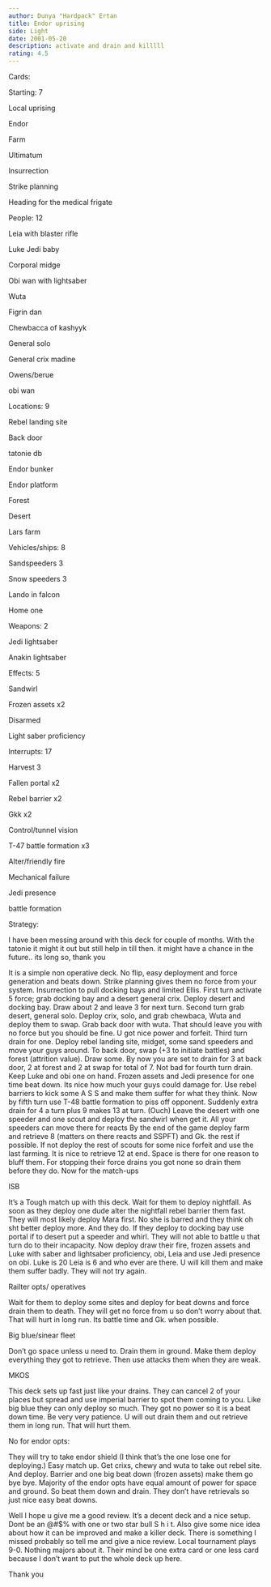 ```yaml
---
author: Dunya "Hardpack" Ertan
title: Endor uprising
side: Light
date: 2001-05-20
description: activate and drain and killlll
rating: 4.5
---
```

Cards: 

Starting: 7 
Local uprising 
Endor 
Farm 
Ultimatum
Insurrection 
Strike planning 
Heading for the medical frigate 

People: 12 
Leia with blaster rifle 
Luke Jedi baby 
Corporal midge 
Obi wan with lightsaber 
Wuta 
Figrin dan
Chewbacca of kashyyk 
General solo 
General crix madine 
Owens/berue 
obi wan

Locations: 9 
Rebel landing site 
Back door 
tatonie db
Endor bunker 
Endor platform 
Forest 
Desert
Lars farm 

Vehicles/ships: 8 
Sandspeeders 3 
Snow speeders 3 
Lando in falcon 
Home one 

Weapons: 2 
Jedi lightsaber 
Anakin lightsaber 

Effects: 5 
Sandwirl 
Frozen assets x2
Disarmed 
Light saber proficiency 

Interrupts: 17 
Harvest 3 
Fallen portal x2
Rebel barrier x2 
Gkk x2 
Control/tunnel vision 
T-47 battle formation x3 
Alter/friendly fire 
Mechanical failure 
Jedi presence 
battle formation 



Strategy: 

I have been messing around with this deck for couple of months. With the tatonie it might it out but still help in till then. it might have a chance in the future.. its long so, thank you



It is a simple non operative deck. No flip, easy deployment and force generation and beats down. Strike planning gives them no force from your system. Insurrection to pull docking bays and limited Ellis. First turn activate 5 force; grab docking bay and a desert general crix. Deploy desert and docking bay. Draw about 2 and leave 3 for next turn. Second turn grab desert, general solo. Deploy crix, solo, and grab chewbaca, Wuta and deploy them to swap. Grab back door with wuta. That should leave you with no force but you should be fine. U got nice power and forfeit. Third turn drain for one. Deploy rebel landing site, midget, some sand speeders and move your guys around. To back door, swap (+3 to initiate battles) and forest (attrition value). Draw some. By now you are set to drain for 3 at back door, 2 at forest and 2 at swap for total of 7. Not bad for fourth turn drain. Keep Luke and obi one on hand. Frozen assets and Jedi presence for one time beat down. Its nice how much your guys could damage for. Use rebel barriers to kick some A S S and make them suffer for what they think. Now by fifth turn use T-48 battle formation to piss off opponent. Suddenly extra drain for 4 a turn plus 9 makes 13 at turn. (Ouch) Leave the desert with one speeder and one scout and deploy the sandwirl when get it. All your speeders can move there for reacts By the end of the game deploy farm and retrieve 8 (matters on there reacts and SSPFT) and Gk. the rest if possible. If not deploy the rest of scouts for some nice forfeit and use the last farming. It is nice to retrieve 12 at end. Space is there for one reason to bluff them. For stopping their force drains you got none so drain them before they do. Now for the match-ups 

ISB 
It’s a Tough match up with this deck. Wait for them to deploy nightfall. As soon as they deploy one dude alter the nightfall rebel barrier them fast. They will most likely deploy Mara first. No she is barred and they think oh sht better deploy more. And they do. If they deploy to docking bay use portal if to desert put a speeder and whirl. They will not able to battle u that turn do to their incapacity. Now deploy draw their fire, frozen assets and Luke with saber and lightsaber proficiency, obi, Leia and use Jedi presence on obi. Luke is 20 Leia is 6 and who ever are there. U will kill them and make them suffer badly. They will not try again. 
Railter opts/ operatives 
Wait for them to deploy some sites and deploy for beat downs and force drain them to death. They will get no force from u so don&#8217;t worry about that. That will hurt in long run. Its battle time and Gk. when possible. 
Big blue/sinear fleet 
Don’t go space unless u need to. Drain them in ground. Make them deploy everything they got to retrieve. Then use attacks them when they are weak. 
MKOS 
This deck sets up fast just like your drains. They can cancel 2 of your places but spread and use imperial barrier to spot them coming to you. Like big blue they can only deploy so much. They got no power so it is a beat down time. Be very very patience. U will out drain them and out retrieve them in long run. That will hurt them. 
No for endor opts: 
They will try to take endor shield (I think that’s the one lose one for deploying.) Easy match up. Get crixs, chewy and wuta to take out rebel site. And deploy. Barrier and one big beat down (frozen assets) make them go bye bye. Majority of the endor opts have equal amount of power for space and ground. So beat them down and drain. They don’t have retrievals so just nice easy beat downs. 

Well I hope u give me a good review. It’s a decent deck and a nice setup. Dont be an @#$% with one or two star bull S h i t. Also give some nice idea about how it can be improved and make a killer deck. There is something I missed probably so tell me and give a nice review. Local tournament plays 9-0. Nothing majors about it. Their mind be one extra card or one less card because I don’t want to put the whole deck up here. 
Thank you  